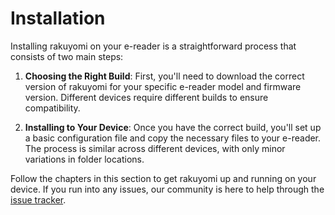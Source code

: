 # Installation

Installing rakuyomi on your e-reader is a straightforward process that consists of two main steps:

1. **Choosing the Right Build**: First, you'll need to download the correct version of rakuyomi for your specific e-reader model and firmware version. Different devices require different builds to ensure compatibility.

2. **Installing to Your Device**: Once you have the correct build, you'll set up a basic configuration file and copy the necessary files to your e-reader. The process is similar across different devices, with only minor variations in folder locations.

Follow the chapters in this section to get rakuyomi up and running on your device. If you run into any issues, our community is here to help through the [issue tracker](https://github.com/hanatsumi/rakuyomi/issues).
